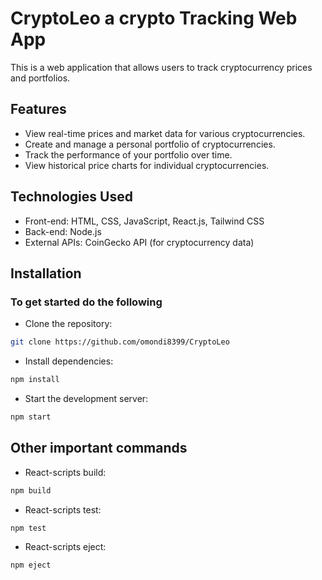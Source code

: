 # CryptoLeo a crypto Tracking Web App

This is a web application that allows users to track cryptocurrency prices and portfolios.

## Features

- View real-time prices and market data for various cryptocurrencies.
- Create and manage a personal portfolio of cryptocurrencies.
- Track the performance of your portfolio over time.
- View historical price charts for individual cryptocurrencies.

## Technologies Used

- Front-end: HTML, CSS, JavaScript, React.js, Tailwind CSS
- Back-end: Node.js
- External APIs: CoinGecko API (for cryptocurrency data)

## Installation

### To get started do the following

- Clone the repository:

```bash
git clone https://github.com/omondi8399/CryptoLeo
```

- Install dependencies:

```bash
npm install
```

- Start the development server:

```bash
npm start
```

## Other important commands

- React-scripts build:

```bash
npm build
```

- React-scripts test:

```bash
npm test
```

- React-scripts eject:

```bash
npm eject
```

